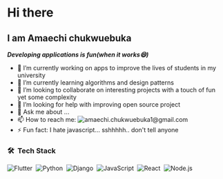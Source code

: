 # Hi there
## I am Amaechi chukwuebuka
***Developing applications is fun(when it works😄)***

- 🔭 I’m currently working on apps to improve the lives of students in my university
- 🌱 I’m currently learning algorithms and design patterns
- 👯 I’m looking to collaborate on interesting projects with a touch of fun yet some complexity
- 🤔 I’m looking for help with improving open source project
- 💬 Ask me about ...
- 📫 How to reach me: 
  ![amaechi.chukwuebuka1@gmail.com](https://img.shields.io/badge/-Email-05122A?style=flat&logo=gmail)&nbsp;
- ⚡ Fun fact: I hate javascript... sshhhhh.. don't tell anyone

### 🛠 &nbsp;Tech Stack

![Flutter](https://img.shields.io/badge/-Flutter-05122A?style=flat&logo=flutter)&nbsp;
![Python](https://img.shields.io/badge/-Python-05122A?style=flat&logo=python)&nbsp;
![Django](https://img.shields.io/badge/-Django-05122A?style=flat&logo=django&logoColor=092E20)&nbsp;
![JavaScript](https://img.shields.io/badge/-JavaScript-05122A?style=flat&logo=javascript)&nbsp;
![React](https://img.shields.io/badge/-React-05122A?style=flat&logo=react)&nbsp;
![Node.js](https://img.shields.io/badge/-Node.js-05122A?style=flat&logo=node.js)&nbsp;
<!--
**nixcode1/nixcode1** is a ✨ _special_ ✨ repository because its `README.md` (this file) appears on your GitHub profile.

Here are some ideas to get you started:

- 🔭 I’m currently working on ...
- 🌱 I’m currently learning ...
- 👯 I’m looking to collaborate on ...
- 🤔 I’m looking for help with ...
- 💬 Ask me about ...
- 📫 How to reach me: ...
- 😄 Pronouns: ...
- ⚡ Fun fact: ...
-->

